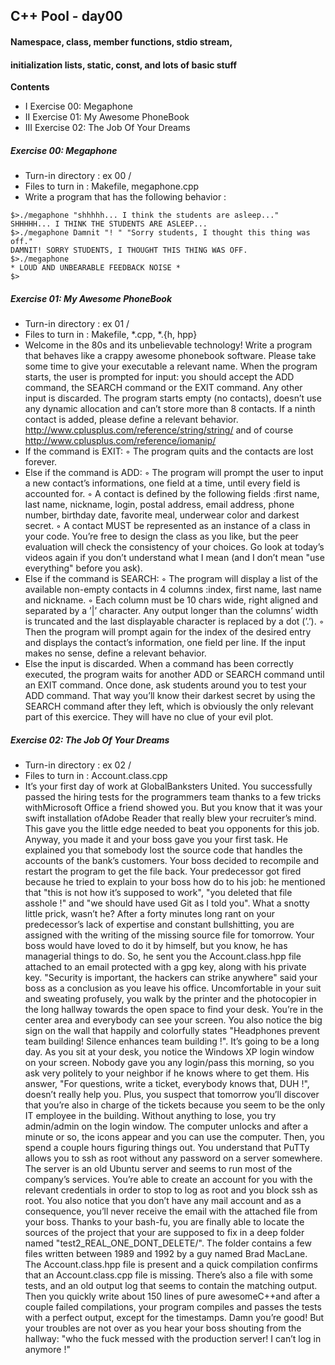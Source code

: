 ## C++ Pool - day00

#### Namespace, class, member functions, stdio stream,

#### initialization lists, static, const, and lots of basic stuff

**Contents**

- I Exercise 00: Megaphone
- II Exercise 01: My Awesome PhoneBook
- III Exercise 02: The Job Of Your Dreams

##### Exercise 00: Megaphone
- Turn-in directory : ex 00 /
- Files to turn in : Makefile, megaphone.cpp
- Write a program that has the following behavior :
```
$>./megaphone "shhhhh... I think the students are asleep..."
SHHHHH... I THINK THE STUDENTS ARE ASLEEP...
$>./megaphone Damnit "! " "Sorry students, I thought this thing was off."
DAMNIT! SORRY STUDENTS, I THOUGHT THIS THING WAS OFF.
$>./megaphone
* LOUD AND UNBEARABLE FEEDBACK NOISE *
$>
```
##### Exercise 01: My Awesome PhoneBook
- Turn-in directory : ex 01 /
- Files to turn in : Makefile, *.cpp, *.{h, hpp}
- Welcome in the 80s and its unbelievable technology! Write a program that behaves like a crappy awesome phonebook software. Please take some time to give your executable a relevant name. When the program starts, the user is prompted for input: you should accept the ADD command, the SEARCH command or the EXIT command. Any other input is discarded.
The program starts empty (no contacts), doesn’t use any dynamic allocation and can’t store more than 8 contacts. If a ninth contact is added, please define a relevant behavior.
http://www.cplusplus.com/reference/string/string/ and of course http://www.cplusplus.com/reference/iomanip/
- If the command is EXIT:
◦ The program quits and the contacts are lost forever.
- Else if the command is ADD:
◦ The program will prompt the user to input a new contact’s informations, one field at a time, until every field is accounted for.
◦ A contact is defined by the following fields :first name, last name, nickname, login, postal address, email address, phone number, birthday date, favorite meal, underwear color and darkest secret.
◦ A contact MUST be represented as an instance of a class in your code. You’re free to design the class as you like, but the peer evaluation will check the consistency of your choices. Go look at today’s videos again if you don’t understand what I mean (and I don’t mean "use everything" before you ask).
- Else if the command is SEARCH:
◦ The program will display a list of the available non-empty contacts in 4 columns :index, first name, last name and nickname.
◦ Each column must be 10 chars wide, right aligned and separated by a ’|’ character. Any output longer than the columns’ width is truncated and the last displayable character is replaced by a dot (’.’).
◦ Then the program will prompt again for the index of the desired entry and displays the contact’s information, one field per line. If the input makes no sense, define a relevant behavior.
- Else the input is discarded.
When a command has been correctly executed, the program waits for another ADD or SEARCH command until an EXIT command.
Once done, ask students around you to test your ADD command. That way you’ll know their darkest secret by using the SEARCH command after they left, which is obviously the only relevant part of this exercice. They will have no clue of your evil plot.

##### Exercise 02: The Job Of Your Dreams
- Turn-in directory : ex 02 /
- Files to turn in : Account.class.cpp
- It’s your first day of work at GlobalBanksters United. You successfully passed the hiring tests for the programmers team thanks to a few tricks withMicrosoft Office a friend showed you. But you know that it was your swift installation ofAdobe Reader that really blew your recruiter’s mind. This gave you the little edge needed to beat you opponents for this job.
Anyway, you made it and your boss gave you your first task. He explained you that somebody lost the source code that handles the accounts of the bank’s customers. Your boss decided to recompile and restart the program to get the file back. Your predecessor got fired because he tried to explain to your boss how do to his job: he mentioned that "this is not how it’s supposed to work", "you deleted that file asshole !" and "we should have used Git as I told you". What a snotty little prick, wasn’t he?
After a forty minutes long rant on your predecessor’s lack of expertise and constant bullshitting, you are assigned with the writing of the missing source file for tomorrow. Your boss would have loved to do it by himself, but you know, he has managerial things to do. So, he sent you the Account.class.hpp file attached to an email protected with a gpg key, along with his private key. "Security is important, the hackers can strike anywhere" said your boss as a conclusion as you leave his office.
Uncomfortable in your suit and sweating profusely, you walk by the printer and the photocopier in the long hallway towards the open space to find your desk. You’re in the center area and everybody can see your screen. You also notice the big sign on the wall that happily and colorfully states "Headphones prevent team building! Silence enhances
team building !". It’s going to be a long day. As you sit at your desk, you notice the Windows XP login window on your screen. Nobody gave you any login/pass this morning, so you ask very politely to your neighbor if he knows where to get them. His answer, "For questions, write a ticket, everybody knows that, DUH !", doesn’t really help you. Plus, you suspect that tomorrow you’ll discover that you’re also in charge of the tickets because you seem to be the only IT employee in the building. Without anything to lose, you try admin/admin on the login window. The computer unlocks and after a minute or so, the icons appear and you can use the computer. Then, you spend a couple hours figuring things out. You understand that PuTTy allows you to ssh as root without any password on a server somewhere. The server is an old Ubuntu server and seems to run most of the company’s services. You’re able to create an account for you with the relevant credentials in order to stop to log as root and you block ssh as root. You also notice that you don’t have any mail account and as a consequence, you’ll never receive the email with the attached file from your boss. Thanks to your bash-fu, you are finally able to locate the sources of the project that your are supposed to fix in a deep folder named "test2_REAL_ONE_DONT_DELETE/". The folder contains a few files written between 1989 and 1992 by a guy named Brad MacLane. The Account.class.hpp file is present and a quick compilation confirms that an Account.class.cpp file is missing. There’s also a file with some tests, and an old output log that seems to contain the matching output. Then you quickly write about 150 lines of pure awesomeC++and after a couple failed compilations, your program compiles and passes the tests with a perfect output, except for the timestamps. Damn you’re good! But your troubles are not over as you hear your boss shouting from the hallway: "who the fuck messed with the production server! I can’t log in anymore !"
